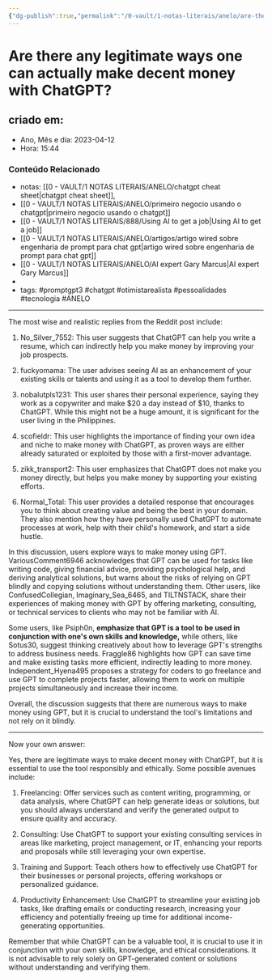 ```yaml
---
{"dg-publish":true,"permalink":"/0-vault/1-notas-literais/anelo/are-there-any-legitimate-ways-one-can-actually-make-decent-money-with-chat-gpt/","tags":["promptgpt3","chatgpt","otimistarealista","pessoalidades","tecnologia","ANELO"],"dgHomeLink":true,"dgShowLocalGraph":true,"dgShowFileTree":true,"dgEnableSearch":true,"noteIcon":""}
---
```


# Are there any legitimate ways one can actually make decent money with ChatGPT?

## criado em: 
-  Ano, Mês e dia: 2023-04-12
- Hora: 15:44

### Conteúdo Relacionado
- notas: [[0 - VAULT/1 NOTAS LITERAIS/ANELO/chatgpt cheat sheet\|chatgpt cheat sheet]],
- [[0 - VAULT/1 NOTAS LITERAIS/ANELO/primeiro negocio usando o chatgpt\|primeiro negocio usando o chatgpt]]
- [[0 - VAULT/1 NOTAS LITERAIS/888/Using AI to get a job\|Using AI to get a job]]
- [[0 - VAULT/1 NOTAS LITERAIS/ANELO/artigos/artigo wired sobre engenharia de prompt para chat gpt\|artigo wired sobre engenharia de prompt para chat gpt]]
- [[0 - VAULT/1 NOTAS LITERAIS/ANELO/AI expert Gary Marcus\|AI expert Gary Marcus]]
- 
- tags: #promptgpt3 #chatgpt #otimistarealista #pessoalidades #tecnologia #ANELO 
---
The most wise and realistic replies from the Reddit post include:

1.  No_Silver_7552: This user suggests that ChatGPT can help you write a resume, which can indirectly help you make money by improving your job prospects.
    
2.  fuckyomama: The user advises seeing AI as an enhancement of your existing skills or talents and using it as a tool to develop them further.
    
3.  nobalutpls1231: This user shares their personal experience, saying they work as a copywriter and make $20 a day instead of $10, thanks to ChatGPT. While this might not be a huge amount, it is significant for the user living in the Philippines.
    
4.  scofieldr: This user highlights the importance of finding your own idea and niche to make money with ChatGPT, as proven ways are either already saturated or exploited by those with a first-mover advantage.
    
5.  zikk_transport2: This user emphasizes that ChatGPT does not make you money directly, but helps you make money by supporting your existing efforts.
    
6.  Normal_Total: This user provides a detailed response that encourages you to think about creating value and being the best in your domain. They also mention how they have personally used ChatGPT to automate processes at work, help with their child's homework, and start a side hustle.


In this discussion, users explore ways to make money using GPT. VariousComment6946 acknowledges that GPT can be used for tasks like writing code, giving financial advice, providing psychological help, and deriving analytical solutions, but warns about the risks of relying on GPT blindly and copying solutions without understanding them. Other users, like ConfusedCollegian, Imaginary_Sea_6465, and TILTNSTACK, share their experiences of making money with GPT by offering marketing, consulting, or technical services to clients who may not be familiar with AI.

Some users, like Psiph0n, **emphasize that GPT is a tool to be used in conjunction with one's own skills and knowledge,** while others, like Sotus30, suggest thinking creatively about how to leverage GPT's strengths to address business needs. Fraggle86 highlights how GPT can save time and make existing tasks more efficient, indirectly leading to more money. Independent_Hyena495 proposes a strategy for coders to go freelance and use GPT to complete projects faster, allowing them to work on multiple projects simultaneously and increase their income.

Overall, the discussion suggests that there are numerous ways to make money using GPT, but it is crucial to understand the tool's limitations and not rely on it blindly.

---
Now your own answer:

Yes, there are legitimate ways to make decent money with ChatGPT, but it is essential to use the tool responsibly and ethically. Some possible avenues include:

1.  Freelancing: Offer services such as content writing, programming, or data analysis, where ChatGPT can help generate ideas or solutions, but you should always understand and verify the generated output to ensure quality and accuracy.
    
2.  Consulting: Use ChatGPT to support your existing consulting services in areas like marketing, project management, or IT, enhancing your reports and proposals while still leveraging your own expertise.
    
3.  Training and Support: Teach others how to effectively use ChatGPT for their businesses or personal projects, offering workshops or personalized guidance.
    
4.  Productivity Enhancement: Use ChatGPT to streamline your existing job tasks, like drafting emails or conducting research, increasing your efficiency and potentially freeing up time for additional income-generating opportunities.
    

Remember that while ChatGPT can be a valuable tool, it is crucial to use it in conjunction with your own skills, knowledge, and ethical considerations. It is not advisable to rely solely on GPT-generated content or solutions without understanding and verifying them.